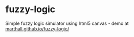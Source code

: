 fuzzy-logic
===========

Simple fuzzy logic simulator using html5 canvas - demo at [marthall.github.io/fuzzy-logic/](https://marthall.github.io/fuzzy-logic/)
